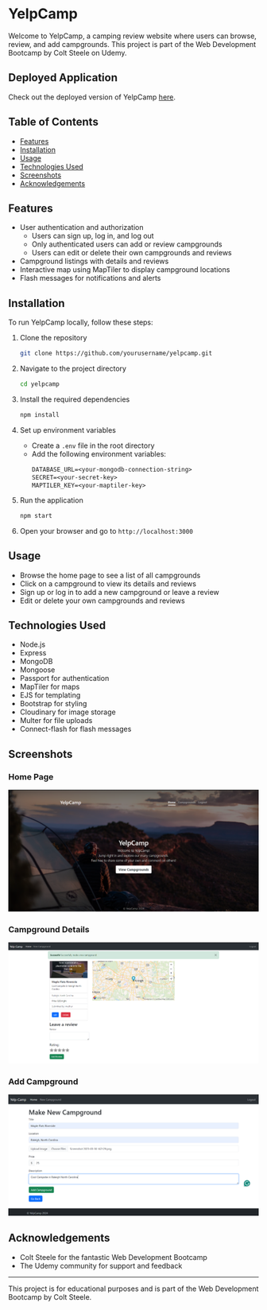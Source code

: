 # YelpCamp

Welcome to YelpCamp, a camping review website where users can browse, review, and add campgrounds. This project is part of the Web Development Bootcamp by Colt Steele on Udemy.

## Deployed Application

Check out the deployed version of YelpCamp [here](https://yelpcamp-2etc.onrender.com/).

## Table of Contents
- [Features](#features)
- [Installation](#installation)
- [Usage](#usage)
- [Technologies Used](#technologies-used)
- [Screenshots](#screenshots)
- [Acknowledgements](#acknowledgements)

## Features

- User authentication and authorization
  - Users can sign up, log in, and log out
  - Only authenticated users can add or review campgrounds
  - Users can edit or delete their own campgrounds and reviews
- Campground listings with details and reviews
- Interactive map using MapTiler to display campground locations
- Flash messages for notifications and alerts

## Installation

To run YelpCamp locally, follow these steps:

1. Clone the repository
    ```bash
    git clone https://github.com/yourusername/yelpcamp.git
    ```
2. Navigate to the project directory
    ```bash
    cd yelpcamp
    ```
3. Install the required dependencies
    ```bash
    npm install
    ```
4. Set up environment variables
    - Create a `.env` file in the root directory
    - Add the following environment variables:
      ```
      DATABASE_URL=<your-mongodb-connection-string>
      SECRET=<your-secret-key>
      MAPTILER_KEY=<your-maptiler-key>
      ```

5. Run the application
    ```bash
    npm start
    ```
6. Open your browser and go to `http://localhost:3000`

## Usage

- Browse the home page to see a list of all campgrounds
- Click on a campground to view its details and reviews
- Sign up or log in to add a new campground or leave a review
- Edit or delete your own campgrounds and reviews

## Technologies Used

- Node.js
- Express
- MongoDB
- Mongoose
- Passport for authentication
- MapTiler for maps
- EJS for templating
- Bootstrap for styling
- Cloudinary for image storage
- Multer for file uploads
- Connect-flash for flash messages

## Screenshots

### Home Page
![Home Page](screenshots/home.png)

### Campground Details
![Campground Details](screenshots/details.png)

### Add Campground
![Add Campground](screenshots/add.png)

## Acknowledgements

- Colt Steele for the fantastic Web Development Bootcamp
- The Udemy community for support and feedback

---

This project is for educational purposes and is part of the Web Development Bootcamp by Colt Steele.
